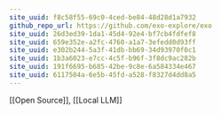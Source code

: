 ```yaml
---
site_uuid: f8c58f55-69c0-4ced-be84-48d28d1a7932
github_repo_url: https://github.com/exo-explore/exo
site_uuid: 26d3ed39-1da1-45d4-92e4-bf7cb4fdfef8
site_uuid: 659e352e-a2fc-4760-a1a7-3efedd0d93ff
site_uuid: e302b244-5a3f-41db-bb69-34d93970f0c1
site_uuid: 1b3a6023-e7cc-4c5f-b96f-3f8dc9ac282b
site_uuid: 191f6695-b685-42be-9c8e-6a584334e467
site_uuid: 6117504a-6e5b-45fd-a528-f8327d4dd8a5
---
```

[[Open Source]], [[Local LLM]]
